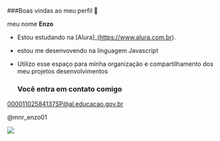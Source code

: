 ###Boas vindas ao meu perfil 🤑

meu nome **Enzo**

- Estou estudando na [Alura]_(https://www.alura.com.br).
- estou me desenvovendo na linguagem Javascript
- Utilizo esse espaço para minha organização e compartilhamento dos meu projetos desenvolvimentos

  ### Você entra em contato comigo

00001102584137SP@al.educacao.gov.br

@mnr_enzo01

![](https://media1.tenor.com/m/olZlJFMcImAAAAAd/haters-gonna-hate-kid.gif)






